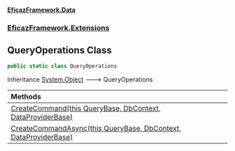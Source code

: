 #### [EficazFramework.Data](EficazFrameworkData.md 'EficazFramework Data')
### [EficazFramework.Extensions](EficazFrameworkData.md#EficazFramework.Extensions 'EficazFramework.Extensions')

## QueryOperations Class

```csharp
public static class QueryOperations
```

Inheritance [System.Object](https://docs.microsoft.com/en-us/dotnet/api/System.Object 'System.Object') &#129106; QueryOperations

| Methods | |
| :--- | :--- |
| [CreateCommand(this QueryBase, DbContext, DataProviderBase)](EficazFramework.Extensions/QueryOperations/CreateCommand(thisQueryBase,DbContext,DataProviderBase).md 'EficazFramework.Extensions.QueryOperations.CreateCommand(this EficazFramework.Repositories.Services.QueryBase, DbContext, EficazFramework.Providers.DataProviderBase)') | |
| [CreateCommandAsync(this QueryBase, DbContext, DataProviderBase)](EficazFramework.Extensions/QueryOperations/CreateCommandAsync(thisQueryBase,DbContext,DataProviderBase).md 'EficazFramework.Extensions.QueryOperations.CreateCommandAsync(this EficazFramework.Repositories.Services.QueryBase, DbContext, EficazFramework.Providers.DataProviderBase)') | |
